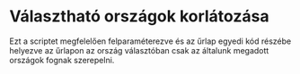 # Választható országok korlátozása

Ezt a scriptet megfelelően felparaméterezve és az űrlap egyedi kód részébe helyezve az űrlapon az ország választóban csak az általunk megadott országok fognak szerepelni.